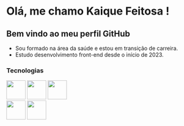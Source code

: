 # Olá, me chamo Kaique Feitosa !

## Bem vindo ao meu perfil GitHub
- Sou formado na área da saúde e estou em transição de carreira.
- Estudo desenvolvimento front-end desde o início de 2023.

### Tecnologias
<div>
  <img loading="lazy" src="https://cdn.jsdelivr.net/gh/devicons/devicon@latest/icons/html5/html5-plain-wordmark.svg" height="50" width="50" />
  <img loading="lazy" src="https://cdn.jsdelivr.net/gh/devicons/devicon@latest/icons/css3/css3-plain-wordmark.svg" height="50" width="50" />
  <img loading="lazy" src="https://cdn.jsdelivr.net/gh/devicons/devicon@latest/icons/javascript/javascript-plain.svg" height="50" width="50" />
  <br>
  <img loading="lazy" src="https://cdn.jsdelivr.net/gh/devicons/devicon@latest/icons/sass/sass-original.svg" height="50" width="50" />
  <img loading="lazy" src="https://cdn.jsdelivr.net/gh/devicons/devicon@latest/icons/tailwindcss/tailwindcss-original.svg" height="50" width="50" />
</div>

